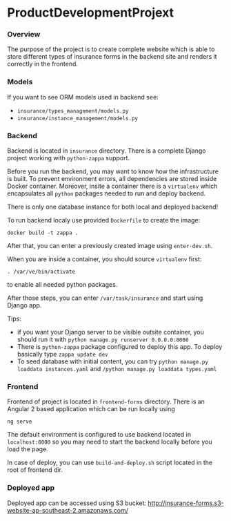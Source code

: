 # ProductDevelopmentProjext

### Overview
The purpose of the project is to create complete website
which is able to store different types of insurance forms in the backend site
and renders it correctly in the frontend.

### Models
If you want to see ORM models used in backend see:
- `insurance/types_management/models.py`
- `insurance/instance_management/models.py`

### Backend
Backend is located in `insurance` directory.
There is a complete Django project working with `python-zappa` support.

Before you run the backend, you may want to know how the infrastructure is built.
To prevent environment errors, all dependencies are stored inside Docker container.
Moreover, insite a container there is a `virtualenv` which encapsulates all `python`
packages needed to run and deploy backend.

There is only one database instance for both local and deployed backend!

To run backend localy use provided `Dockerfile` to create the image:
```
docker build -t zappa .
```

After that, you can enter a previously created image using `enter-dev.sh`.

When you are inside a container, you should source `virtualenv` first:
```
. /var/ve/bin/activate
```
to enable all needed python packages.

After those steps, you can enter `/var/task/insurance` and start using Django app.

Tips:
- if you want your Django server to be visible outsite container,
you should run it with `python manage.py runserver 0.0.0.0:8000`
- There is `python-zappa` package configured to deploy this app.
To deploy basically type `zappa update dev`
- To seed database with initial content, you can try `python manage.py loaddata instances.yaml`
and `/python manage.py loaddata types.yaml`

### Frontend
Frontend of project is located in `frontend-forms` directory. There is
an Angular 2 based application which can be run locally using
```
ng serve
```
The default environment is configured to use backend located in `localhost:8000`
so you may need to start the backend locally before you load the page.

In case of deploy, you can use `build-and-deploy.sh` script located in the root of frontend dir.

### Deployed app
Deployed app can be accessed using S3 bucket:
http://insurance-forms.s3-website-ap-southeast-2.amazonaws.com/

